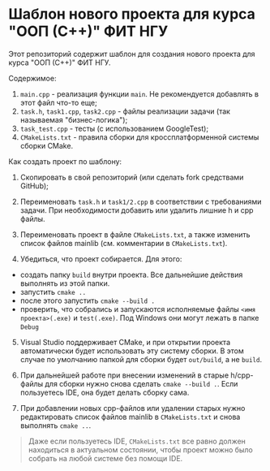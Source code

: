 # Шаблон нового проекта для курса "ООП (С++)" ФИТ НГУ

Этот репозиторий содержит шаблон для создания нового проекта для курса "ООП (С++)" ФИТ НГУ.

Содержимое:

1. `main.cpp` - реализация функции `main`. Не рекомендуется добавлять в этот файл что-то еще;
2. `task.h`, `task1.cpp`, `task2.cpp` - файлы реализации задачи (так называемая "бизнес-логика");
3. `task_test.cpp` - тесты (с использованием GoogleTest);
4. `CMakeLists.txt` - правила сборки для кроссплатформенной системы сборки CMake.

Как создать проект по шаблону:

1. Скопировать в свой репозиторий (или сделать fork средствами GitHub);

2. Переименовать `task.h` и `task1/2.cpp` в соответствии с требованиями задачи. При необходимости добавить или удалить лишние h и cpp файлы.

3. Переименовать проект в файле `CMakeLists.txt`, а также изменить список файлов mainlib (см. комментарии в `CMakeLists.txt`).

4. Убедиться, что проект собирается. Для этого:
  
  * создать папку `build` внутри проекта. Все дальнейшие действия выполнять из этой папки.
  * запустить `cmake ..`
  * после этого запустить `cmake --build .` 
  * проверить, что собрались и запускаются исполняемые файлы `<имя проекта>(.exe)` и `test(.exe)`. Под Windows они могут лежать в папке `Debug`

5. Visual Studio поддерживает CMake, и при открытии проекта автоматически будет использовать эту систему сборки. В этом случае по умолчанию папкой для сборки будет `out/build`, а не `build`.

6. При дальнейшей работе при внесении изменений в старые h/cpp-файлы для сборки нужно снова сделать `cmake --build .`. Если пользуетесь IDE, она будет делать сборку сама.

7. При добавлении новых cpp-файлов или удалении старых нужно редактировать список файлов mainlib в `CMakeLists.txt` и снова выполнять `cmake ..`. 

> Даже если пользуетесь IDE, `CMakeLists.txt` все равно должен находиться в актуальном состоянии, чтобы проект можно было собрать на любой системе без помощи IDE. 